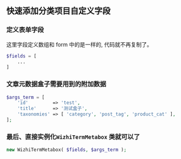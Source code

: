 ## 快速添加分类项目自定义字段

### 定义表单字段
这里字段定义数组和 form 中的是一样的, 代码就不再复制了。
```php
$fields = [
    ...
]
```

### 文章元数据盒子需要用到的附加数据
```php
$args_term = [
	'id'         => 'test',
	'title'      => '测试盒子',
	'taxonomies' => [ 'category', 'post_tag', 'product_cat' ],
];
```

### 最后、直接实例化`WizhiTermMetabox` 类就可以了
```php
new WizhiTermMetabox( $fields, $args_term );
```
